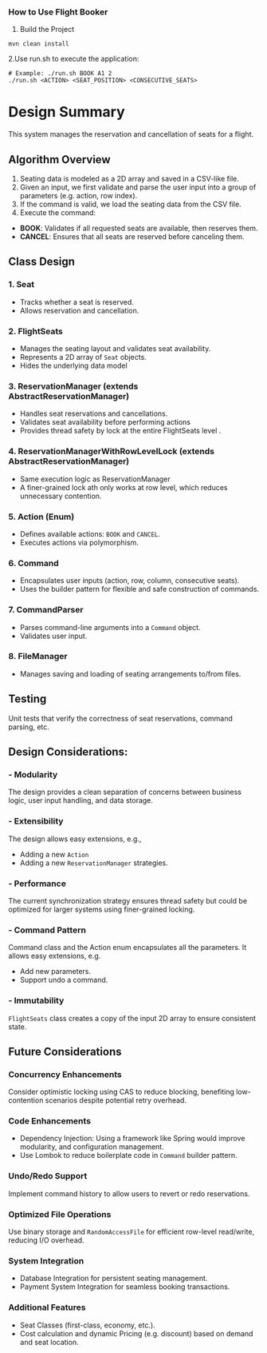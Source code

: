 ### How to Use Flight Booker
1. Build the Project
```
mvn clean install
```
2.Use run.sh to execute the application:
```
# Example: ./run.sh BOOK A1 2
./run.sh <ACTION> <SEAT_POSITION> <CONSECUTIVE_SEATS>
```

# Design Summary

This system manages the reservation and cancellation of seats for a flight.

## Algorithm Overview
1. Seating data is modeled as a 2D array and saved in a CSV-like file.
2. Given an input, we first validate and parse the user input into a group of
   parameters (e.g. action, row index).
3. If the command is valid, we load the seating data from the CSV file.
4. Execute the command:
- **BOOK**: Validates if all requested seats are available, then reserves them.
- **CANCEL**: Ensures that all seats are reserved before canceling them.

## Class Design

### 1. Seat
- Tracks whether a seat is reserved.
- Allows reservation and cancellation.

### 2. FlightSeats
- Manages the seating layout and validates seat availability.
- Represents a 2D array of `Seat` objects.
- Hides the underlying data model

### 3. ReservationManager (extends AbstractReservationManager)
- Handles seat reservations and cancellations.
- Validates seat availability before performing actions
- Provides thread safety by lock at the entire FlightSeats level .

### 4. ReservationManagerWithRowLevelLock (extends AbstractReservationManager)
- Same execution logic as ReservationManager
- A finer-grained lock ath only works at row level, which reduces
unnecessary contention.

### 5. Action (Enum)
- Defines available actions: `BOOK` and `CANCEL`.
- Executes actions via polymorphism.

### 6. Command
- Encapsulates user inputs (action, row, column, consecutive seats).
- Uses the builder pattern for flexible and safe construction of commands.

### 7. CommandParser
- Parses command-line arguments into a `Command` object.
- Validates user input.

### 8. FileManager
- Manages saving and loading of seating arrangements to/from files.

## Testing

Unit tests that verify the correctness of seat reservations, command parsing, etc.

## Design Considerations:

### - Modularity
The design provides a clean separation of concerns between business logic, user
input handling, and data storage.

### - Extensibility
The design allows easy extensions, e.g., 
- Adding a new `Action`
- Adding a new `ReservationManager` strategies.

### - Performance
The current synchronization strategy ensures thread safety but could be optimized
for larger systems using finer-grained locking.

### - Command Pattern
Command class and the Action enum encapsulates all the parameters. It allows easy
extensions, e.g.
- Add new parameters.
- Support undo a command.

### - Immutability
`FlightSeats` class creates a copy of the input 2D array to ensure consistent state.

## Future Considerations

### Concurrency Enhancements
Consider optimistic locking using CAS to reduce blocking, benefiting low-contention
scenarios despite potential retry overhead.

### Code Enhancements
- Dependency Injection: Using a framework like Spring would improve modularity, and
configuration management.
- Use Lombok to reduce boilerplate code in `Command` builder pattern.

### Undo/Redo Support
Implement command history to allow users to revert or redo reservations.

### Optimized File Operations
Use binary storage and `RandomAccessFile` for efficient row-level read/write,
reducing I/O overhead.

### System Integration
- Database Integration for persistent seating management.
- Payment System Integration for seamless booking transactions.

### Additional Features
- Seat Classes (first-class, economy, etc.).
- Cost calculation and dynamic Pricing (e.g. discount) based on demand and seat
location.  
